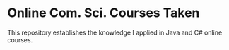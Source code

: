 # Online Com. Sci. Courses Taken

This repository establishes the knowledge I applied in Java and C# online courses.

